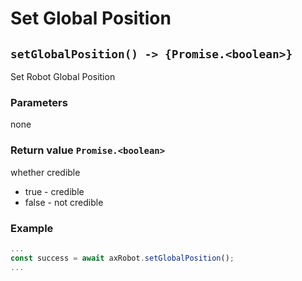 ﻿# Set Global Position

## `setGlobalPosition() -> {Promise.<boolean>}`

Set Robot Global Position

### Parameters

none

### Return value `Promise.<boolean>`

whether credible

- true - credible
- false - not credible

### Example

```javascript
...
const success = await axRobot.setGlobalPosition();
...
```

